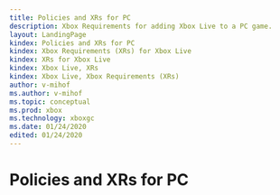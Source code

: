 ```yaml
---
title: Policies and XRs for PC
description: Xbox Requirements for adding Xbox Live to a PC game.
layout: LandingPage
kindex: Policies and XRs for PC
kindex: Xbox Requirements (XRs) for Xbox Live
kindex: XRs for Xbox Live
kindex: Xbox Live, XRs
kindex: Xbox Live, Xbox Requirements (XRs)
author: v-mihof
ms.author: v-mihof
ms.topic: conceptual
ms.prod: xbox
ms.technology: xboxgc
ms.date: 01/24/2020
edited: 01/24/2020
---
```


# Policies and XRs for PC



<!-- 
### In this section

| Article | Description |
|---------|-------------|
| [__](__) | __ |
| [__](__) | __ |
| [__](__) | __ |
-->

<!-- {% jumppage its %} -->
